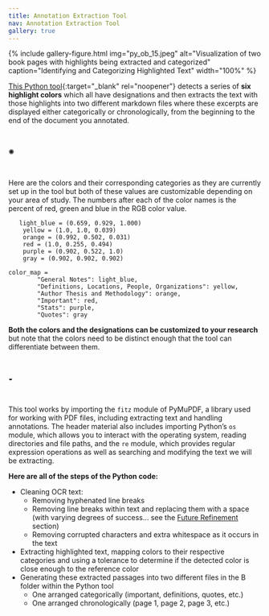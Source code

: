 ```yaml
---
title: Annotation Extraction Tool
nav: Annotation Extraction Tool
gallery: true
---
```


{% include gallery-figure.html img="py_ob_15.jpeg" alt="Visualization of two book pages with highlights being extracted and categorized" caption="Identifying and Categorizing Highlighted Text" width="100%" %}

[This Python tool](https://github.com/Scholarly-Projects/annotation_extraction){:target="_blank" rel="noopener"} detects a series of **six highlight colors** which all have designations and then extracts the text with those highlights into two different markdown files where these excerpts are displayed either categorically or chronologically, from the beginning to the end of the document you annotated. 

<br>
<div class="symbol-container">
    <p class="symbol">&#10042;</p>
</div>
<br>

Here are the colors and their corresponding categories as they are currently set up in the tool but both of these values are customizable depending on your area of study. The numbers after each of the color names is the percent of red, green and blue in the RGB color value.

```
   light_blue = (0.659, 0.929, 1.000)    
    yellow = (1.0, 1.0, 0.039)            
    orange = (0.992, 0.502, 0.031)        
    red = (1.0, 0.255, 0.494)             
    purple = (0.902, 0.522, 1.0)          
    gray = (0.902, 0.902, 0.902)          

color_map = 
        "General Notes": light_blue,
        "Definitions, Locations, People, Organizations": yellow,
        "Author Thesis and Methodology": orange,
        "Important": red,
        "Stats": purple,
        "Quotes": gray
```

**Both the colors and the designations can be customized to your research** but note that the colors need to be distinct enough that the tool can differentiate between them. 

<br>
<div class="symbol-container">
    <p class="symbol">&#9682;</p>
</div>
<br>

This tool works by importing the `fitz` module of PyMuPDF, a library used for working with PDF files, including extracting text and handling annotations. The header material also includes importing Python’s `os` module, which allows you to interact with the operating system, reading directories and file paths, and the `re` module, which provides regular expression operations as well as searching and modifying the text we will be extracting. 

**Here are all of the steps of the Python code:** 

- Cleaning OCR text:
    - Removing hyphenated line breaks
    - Removing line breaks within text and replacing them with a space (with varying degrees of success… see the [Future Refinement](./8_appendix.html#future-refinement) section)
    - Removing corrupted characters and extra whitespace as it occurs in the text
- Extracting highlighted text, mapping colors to their respective categories and using a tolerance to determine if the detected color is close enough to the reference color
- Generating these extracted passages into two different files in the B folder within the Python tool
    - One arranged categorically (important, definitions, quotes, etc.)
    - One arranged chronologically (page 1, page 2, page 3, etc.)
